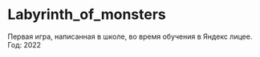# Labyrinth_of_monsters
Первая игра, написанная в школе, во время обучения в Яндекс лицее. Год: 2022
